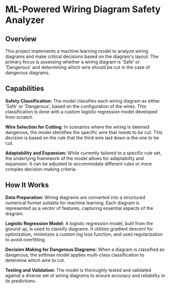 # ML-Powered Wiring Diagram Safety Analyzer
## Overview
This project implements a machine learning model to analyze wiring diagrams and make critical decisions based on the diagram's layout. The primary focus is assessing whether a wiring diagram is 'Safe' or 'Dangerous' and determining which wire should be cut in the case of dangerous diagrams.

## Capabilities
**Safety Classification:** The model classifies each wiring diagram as either 'Safe' or 'Dangerous', based on the configuration of the wires. This classification is done with a custom logistic regression model developed from scratch.

**Wire Selection for Cutting:** In scenarios where the wiring is deemed dangerous, the model identifies the specific wire that needs to be cut. This decision is based on the rule that the third wire laid down is the one to be cut.

**Adaptability and Expansion:** While currently tailored to a specific rule set, the underlying framework of the model allows for adaptability and expansion. It can be adjusted to accommodate different rules or more complex decision-making criteria.

## How It Works
**Data Preparation:** Wiring diagrams are converted into a structured numerical format suitable for machine learning. Each diagram is represented as a vector of features, capturing essential aspects of the diagram.

**Logistic Regression Model:** A logistic regression model, built from the ground up, is used to classify diagrams. It utilizes gradient descent for optimization, minimizes a custom log loss function, and uses regularization to avoid overfitting.

**Decision Making for Dangerous Diagrams:** When a diagram is classified as dangerous, the softmax model applies multi-class classification to determine which wire to cut.

**Testing and Validation:** The model is thoroughly tested and validated against a diverse set of wiring diagrams to ensure accuracy and reliability in its predictions.
